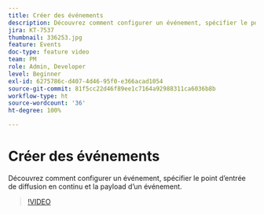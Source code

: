 ```yaml
---
title: Créer des événements
description: Découvrez comment configurer un événement, spécifier le point d’entrée de diffusion en continu et la payload d’un événement.
jira: KT-7537
thumbnail: 336253.jpg
feature: Events
doc-type: feature video
team: PM
role: Admin, Developer
level: Beginner
exl-id: 6275786c-d407-4d46-95f0-e366acad1054
source-git-commit: 81f5cc22d46f89ee1c7164a92988311ca6036b8b
workflow-type: ht
source-wordcount: '36'
ht-degree: 100%

---
```


# Créer des événements

Découvrez comment configurer un événement, spécifier le point d’entrée de diffusion en continu et la payload d’un événement.

>[!VIDEO](https://video.tv.adobe.com/v/336253?quality=12&learn=on)
